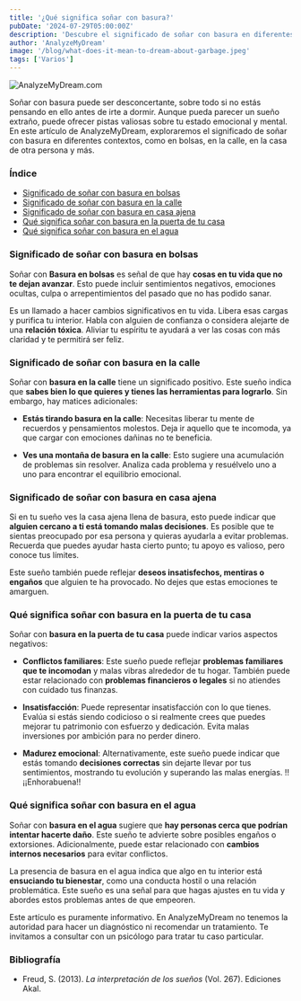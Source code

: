 ```yaml
---
title: '¿Qué significa soñar con basura?'
pubDate: '2024-07-29T05:00:00Z'
description: 'Descubre el significado de soñar con basura en diferentes contextos y lo que tu subconsciente podría estar tratando de comunicarte.'
author: 'AnalyzeMyDream'
image: '/blog/what-does-it-mean-to-dream-about-garbage.jpeg'
tags: ['Varios']
---
```


![AnalyzeMyDream.com](/blog/what-does-it-mean-to-dream-about-garbage.jpeg)

Soñar con basura puede ser desconcertante, sobre todo si no estás pensando en ello antes de irte a dormir. Aunque pueda parecer un sueño extraño, puede ofrecer pistas valiosas sobre tu estado emocional y mental. En este artículo de AnalyzeMyDream, exploraremos el significado de soñar con basura en diferentes contextos, como en bolsas, en la calle, en la casa de otra persona y más.

### Índice

- [Significado de soñar con basura en bolsas](#significado-de-soñar-con-basura-en-bolsas)
- [Significado de soñar con basura en la calle](#significado-de-soñar-con-basura-en-la-calle)
- [Significado de soñar con basura en casa ajena](#significado-de-soñar-con-basura-en-casa-ajena)
- [Qué significa soñar con basura en la puerta de tu casa](#que-significa-soñar-con-basura-en-la-puerta-de-tu-casa)
- [Qué significa soñar con basura en el agua](#que-significa-soñar-con-basura-en-el-agua)

### Significado de soñar con basura en bolsas

Soñar con **Basura en bolsas** es señal de que hay **cosas en tu vida que no te dejan avanzar**. Esto puede incluir sentimientos negativos, emociones ocultas, culpa o arrepentimientos del pasado que no has podido sanar. 

Es un llamado a hacer cambios significativos en tu vida. Libera esas cargas y purifica tu interior. Habla con alguien de confianza o considera alejarte de una **relación tóxica**. Aliviar tu espíritu te ayudará a ver las cosas con más claridad y te permitirá ser feliz.

### Significado de soñar con basura en la calle

Soñar con **basura en la calle** tiene un significado positivo. Este sueño indica que **sabes bien lo que quieres y tienes las herramientas para lograrlo**. Sin embargo, hay matices adicionales:

- **Estás tirando basura en la calle**: Necesitas liberar tu mente de recuerdos y pensamientos molestos. Deja ir aquello que te incomoda, ya que cargar con emociones dañinas no te beneficia.

- **Ves una montaña de basura en la calle**: Esto sugiere una acumulación de problemas sin resolver. Analiza cada problema y resuélvelo uno a uno para encontrar el equilibrio emocional.

### Significado de soñar con basura en casa ajena

Si en tu sueño ves la casa ajena llena de basura, esto puede indicar que **alguien cercano a ti está tomando malas decisiones**. Es posible que te sientas preocupado por esa persona y quieras ayudarla a evitar problemas. Recuerda que puedes ayudar hasta cierto punto; tu apoyo es valioso, pero conoce tus límites.

Este sueño también puede reflejar **deseos insatisfechos, mentiras o engaños** que alguien te ha provocado. No dejes que estas emociones te amarguen. 

### Qué significa soñar con basura en la puerta de tu casa

Soñar con **basura en la puerta de tu casa** puede indicar varios aspectos negativos:

- **Conflictos familiares**: Este sueño puede reflejar **problemas familiares que te incomodan** y malas vibras alrededor de tu hogar. También puede estar relacionado con **problemas financieros o legales** si no atiendes con cuidado tus finanzas. 

- **Insatisfacción**: Puede representar insatisfacción con lo que tienes. Evalúa si estás siendo codicioso o si realmente crees que puedes mejorar tu patrimonio con esfuerzo y dedicación. Evita malas inversiones por ambición para no perder dinero.

- **Madurez emocional**: Alternativamente, este sueño puede indicar que estás tomando **decisiones correctas** sin dejarte llevar por tus sentimientos, mostrando tu evolución y superando las malas energías. !! ¡¡Enhorabuena!!

### Qué significa soñar con basura en el agua

Soñar con **basura en el agua** sugiere que **hay personas cerca que podrían intentar hacerte daño**. Este sueño te advierte sobre posibles engaños o extorsiones. Adicionalmente, puede estar relacionado con **cambios internos necesarios** para evitar conflictos.

La presencia de basura en el agua indica que algo en tu interior está **ensuciando tu bienestar**, como una conducta hostil o una relación problemática. Este sueño es una señal para que hagas ajustes en tu vida y abordes estos problemas antes de que empeoren.

Este artículo es puramente informativo. En AnalyzeMyDream no tenemos la autoridad para hacer un diagnóstico ni recomendar un tratamiento. Te invitamos a consultar con un psicólogo para tratar tu caso particular.

### Bibliografía

- Freud, S. (2013). *La interpretación de los sueños* (Vol. 267). Ediciones Akal.